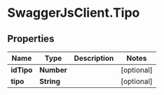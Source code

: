 # SwaggerJsClient.Tipo

## Properties

| Name       | Type       | Description | Notes      |
| ---------- | ---------- | ----------- | ---------- |
| **idTipo** | **Number** |             | [optional] |
| **tipo**   | **String** |             | [optional] |
